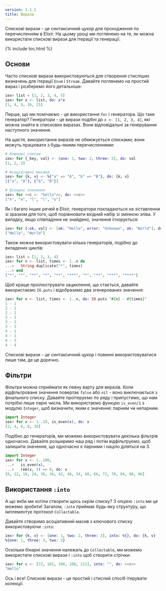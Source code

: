 ```yaml
---
version: 1.1.1
title: Вирази
---
```


Спискові вирази - це синтаксичний цукор для проходження по перечисленням в Elixir.
На цьому уроці ми поглянемо на те, як можна використати спискові вирази для ітерації та генерації.

{% include toc.html %}

## Основи

Часто спискові вирази використовуються для створення стисліших визначень для ітерації `Enum` і `Stream`.
Давайте поглянемо на простий вираз і розберемо його детальніше:

```elixir
iex> list = [1, 2, 3, 4, 5]
iex> for x <- list, do: x*x
[1, 4, 9, 16, 25]
```

Перше, що ми помічаємо - це використання `for` і генератора.
Що таке генератор?
Генератори - це вирази подібні до `x <- [1, 2, 3, 4]`, які можна знайти в спискових виразах.
Вони відповідальні за генерування наступного значення.

На щастя, використання виразів не обмежується списками; вони можуть працювати з будь-якими перечисленнями:

```elixir
# Ключові списки
iex> for {_key, val} <- [one: 1, two: 2, three: 3], do: val
[1, 2, 3]

# Асоціативні масиви
iex> for {k, v} <- %{"a" => "A", "b" => "B"}, do: {k, v}
[{"a", "A"}, {"b", "B"}]

# Бінарні значення
iex> for <<c <- "hello">>, do: <<c>>
["h", "e", "l", "l", "o"]
```

Як і багато інших речей в Elixir, генератори покладаються на зіставлення зі зразком для того, щоб порівнювати вхідний набір зі змінною зліва.
У випадку, якщо співпадіння не знайдено, значення ігнорується:

```elixir
iex> for {:ok, val} <- [ok: "Hello", error: "Unknown", ok: "World"], do: val
["Hello", "World"]
```

Також можна використовувати кілька генераторів, подібно до вкладених циклів:

```elixir
iex> list = [1, 2, 3, 4]
iex> for n <- list, times <- 1..n do
...>   String.duplicate("*", times)
...> end
["*", "*", "**", "*", "**", "***", "*", "**", "***", "****"]
```

Щоб краще проілюструвати зациклення, що стається, давайте використаємо `IO.puts` і відобразимо два згенерованих значення:

```elixir
iex> for n <- list, times <- 1..n, do: IO.puts "#{n} - #{times}"
1 - 1
2 - 1
2 - 2
3 - 1
3 - 2
3 - 3
4 - 1
4 - 2
4 - 3
4 - 4
```

Спискові вирази - це синтаксичний цукор і повинні використовуватися лише там, де це доречно.

## Фільтри

Фільтри можна сприймати як певну варту для виразів.
Коли відфільтроване значення повертає `false` або `nil` - воно виключається з фінального списку.
Давайте проітеруємо по ряду і припустимо, що нам потрібні лише парні числа.
Ми використаємо функцію `is_even/1` з модулю `Integer`, щоб визначити, яким є значення: парним чи непарним.

```elixir
import Integer
iex> for x <- 1..10, is_even(x), do: x
[2, 4, 6, 8, 10]
```

Подібно до генераторів, ми можемо використовувати декілька фільтрів одночасно.
Давайте розширимо наш ряд і потім відфільтруємо, щоб залишити значення, що одночасно є парними і націло діляться на 3.

```elixir
import Integer
iex> for x <- 1..100,
...>   is_even(x),
...>   rem(x, 3) == 0, do: x
[6, 12, 18, 24, 30, 36, 42, 48, 54, 60, 66, 72, 78, 84, 90, 96]
```

## Використання `:into`

А що якби ми хотіли створити щось окрім списку?
З опцією `:into` ми це можемо зробити!
Загалом, `:into` приймає будь-яку структуру, що імплементує протокол `Collectable`.

Давайте створимо асоціативний масив з ключового списку використовуючи `:into`:

```elixir
iex> for {k, v} <- [one: 1, two: 2, three: 3], into: %{}, do: {k, v}
%{one: 1, three: 3, two: 2}
```

Оскільки бінарні значення належать до `Collectable`, ми можемо використати спискові вирази і `:into` щоб створити стрічки:

```elixir
iex> for c <- [72, 101, 108, 108, 111], into: "", do: <<c>>
"Hello"
```

Ось і все!
Спискові вирази - це простий і стислий спосіб ітерувати колекції.
